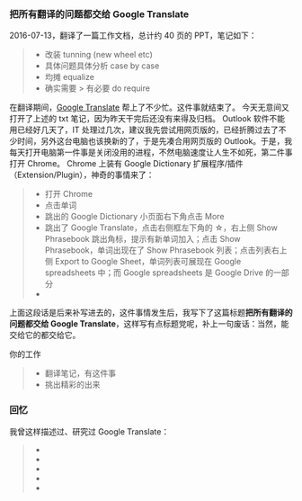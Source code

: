 
### 把所有翻译的问题都交给 Google Translate

2016-07-13，翻译了一篇工作文档，总计约 40 页的 PPT，笔记如下：
> * 改装 tunning (new wheel etc)
> * 具体问题具体分析 case by case
> * 均摊 equalize 
> * 确实需要 > 有必要 do require 

在翻译期间，[Google Translate](https://translate.google.com/) 帮上了不少忙。这件事就结束了。
今天无意间又打开了上述的 txt 笔记，因为昨天干完后还没有来得及归档。
Outlook 软件不能用已经好几天了，IT 处理过几次，建议我先尝试用网页版的，已经折腾过去了不少时间，另外这台电脑也该换新的了，于是先凑合用网页版的 Outlook。于是，我每天打开电脑第一件事是关闭没用的进程，不然电脑速度让人生不如死，第二件事打开 Chrome。
Chrome 上装有 Google Dictionary 扩展程序/插件（Extension/Plugin），神奇的事情来了：
> * 打开 Chrome
> * 点击单词
> * 跳出的 Google Dictionary 小页面右下角点击 More
> * 跳出了 Google Translate，点击右侧框左下角的 ☆，右上侧 Show Phrasebook 跳出角标，提示有新单词加入；点击 Show Phrasebook，单词出现在了 Show Phrasebook 列表；点击列表右上侧 Export to Google Sheet，单词列表可展现在 Google spreadsheets 中；而 Google spreadsheets 是 Google Drive 的一部分
> * 

上面这段话是后来补写进去的，这件事情发生后，我写下了这篇标题**把所有翻译的问题都交给 Google Translate**，这样写有点标题党呢，补上一句废话：当然，能交给它的都交给它。

你的工作
> * 翻译笔记，有这件事
> * 挑出精彩的出来

### 回忆
我曾这样描述过、研究过 Google Translate：
> * 
> * 
> * 
> * 
> * 

